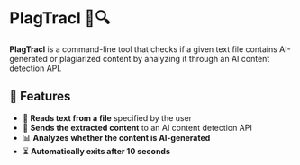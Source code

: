 # PlagTracl 📜🔍  
**PlagTracl** is a command-line tool that checks if a given text file contains AI-generated or plagiarized content by analyzing it through an AI content detection API.  

## 🚀 Features  
- 📂 **Reads text from a file** specified by the user  
- 📡 **Sends the extracted content** to an AI content detection API  
- 📊 **Analyzes whether the content is AI-generated**  
- ⏳ **Automatically exits after 10 seconds**
